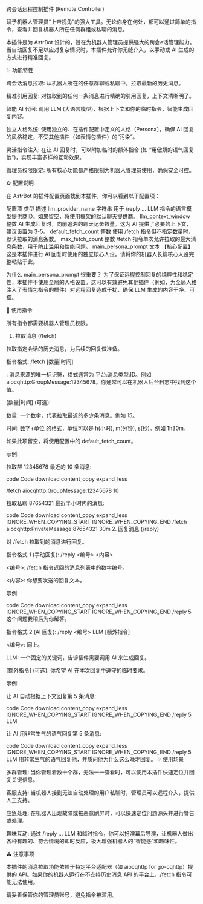 跨会话远程控制插件 (Remote Controller)

赋予机器人管理员“上帝视角”的强大工具。无论你身在何处，都可以通过简单的指令，查看并回复机器人所在任何群组或私聊的消息。

本插件是为 AstrBot 设计的，旨在为机器人管理员提供强大的跨会e话管理能力。当自动回复不足以应对复杂情况时，本插件允许你无缝介入，以手动或 AI 生成的方式进行精准回复。

✨ 功能特性

跨会话消息拉取: 从机器人所在的任意群聊或私聊中，拉取最新的历史消息。

精准引用回复: 对拉取到的任何一条消息进行精确的引用回复，上下文清晰明了。

智能 AI 代回: 调用 LLM (大语言模型)，根据上下文和你的临时指令，智能生成回复内容。

独立人格系统: 使用独立的、在插件配置中定义的人格（Persona），确保 AI 回复的风格稳定，不受其他插件（如表情包插件）的“污染”。

灵活指令注入: 在让 AI 回复时，可以附加临时的额外指令 (如 “用傲娇的语气回复他”)，实现丰富多样的互动效果。

管理员权限限定: 所有核心功能都严格限制为机器人管理员使用，确保安全可控。

⚙️ 配置说明

在 AstrBot 的插件配置页面找到本插件，你可以看到以下配置项：

配置项	类型	描述
llm_provider_name	字符串	用于 /reply ... LLM 指令的语言模型提供商ID。如果留空，将使用框架的默认聊天提供商。
llm_context_window	整数	AI 生成回复时，向前追溯的聊天记录数量。这为 AI 提供了必要的上下文，建议设置为 3-5。
default_fetch_count	整数	使用 /fetch 指令但不指定数量时，默认拉取的消息条数。
max_fetch_count	整数	/fetch 指令单次允许拉取的最大消息条数，用于防止滥用和性能问题。
main_persona_prompt	文本	【核心配置】 这是本插件进行 AI 回复时使用的独立核心人设。请将你的机器人长篇核心人设完整粘贴于此。

为什么 main_persona_prompt 很重要？
为了保证远程控制回复的纯粹性和稳定性，本插件不使用全局的人格设置。这可以有效避免其他插件（例如，为全局人格注入了表情包指令的插件）对远程回复造成干扰，确保 LLM 生成的内容干净、可控。

🚀 使用指令

所有指令都需要机器人管理员权限。

1. 拉取消息 (/fetch)

拉取指定会话的历史消息，为后续的回复做准备。

指令格式: /fetch <SID> [数量|时间]

<SID>: 消息来源的唯一标识符，格式通常为 平台:消息类型:ID。例如 aiocqhttp:GroupMessage:12345678。你通常可以在机器人后台日志中找到这个值。

[数量|时间] (可选):

数量: 一个数字，代表拉取最近的多少条消息。例如 15。

时间: 数字+单位 的格式，单位可以是 h(小时), m(分钟), s(秒)。例如 1h30m。

如果此项留空，将使用配置中的 default_fetch_count。

示例:

拉取群 12345678 最近的 10 条消息:

code
Code
download
content_copy
expand_less

/fetch aiocqhttp:GroupMessage:12345678 10

拉取私聊 87654321 最近半小时内的消息:

code
Code
download
content_copy
expand_less
IGNORE_WHEN_COPYING_START
IGNORE_WHEN_COPYING_END
/fetch aiocqhttp:PrivateMessage:87654321 30m
2. 回复消息 (/reply)

对 /fetch 拉取到的消息进行回复。

指令格式 1 (手动回复): /reply <编号> <内容>

<编号>: /fetch 指令返回的消息列表中的数字编号。

<内容>: 你想要发送的回复文本。

示例:

code
Code
download
content_copy
expand_less
IGNORE_WHEN_COPYING_START
IGNORE_WHEN_COPYING_END
/reply 5 这个问题我稍后为你解答。

指令格式 2 (AI 回复): /reply <编号> LLM [额外指令]

<编号>: 同上。

LLM: 一个固定的关键词，告诉插件需要调用 AI 来生成回复。

[额外指令] (可选): 你希望 AI 在本次回复中遵守的临时要求。

示例:

让 AI 自动根据上下文回复第 5 条消息:

code
Code
download
content_copy
expand_less
IGNORE_WHEN_COPYING_START
IGNORE_WHEN_COPYING_END
/reply 5 LLM

让 AI 用非常生气的语气回复第 5 条消息:

code
Code
download
content_copy
expand_less
IGNORE_WHEN_COPYING_START
IGNORE_WHEN_COPYING_END
/reply 5 LLM 用非常生气的语气回复他，并质问他为什么这么晚才回复。
💡 使用场景

多群管理: 当你管理着数十个群，无法一一查看时，可以使用本插件快速定位并回复关键信息。

客服支持: 当机器人接到无法自动处理的用户私聊时，管理员可以远程介入，提供人工支持。

应急处理: 在机器人出现故障或被恶意刷屏时，可以快速定位问题源头并进行警告或处理。

趣味互动: 通过 /reply ... LLM 和临时指令，你可以扮演幕后导演，让机器人做出各种有趣的、符合情境的即时反应，极大增强机器人的“智能感”和趣味性。

⚠️ 注意事项

本插件的消息拉取功能依赖于特定平台适配器（如 aiocqhttp for go-cqhttp）提供的 API。如果你的机器人运行在不支持历史消息 API 的平台上，/fetch 指令可能无法使用。

请妥善保管你的管理员账号，避免指令被滥用。